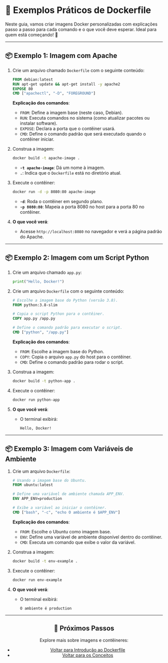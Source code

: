 # 🐳 Exemplos Práticos de Dockerfile

Neste guia, vamos criar imagens Docker personalizadas com explicações passo a passo para cada comando e o que você deve esperar. Ideal para quem está começando! 🚀

---

## 📦 Exemplo 1: Imagem com Apache

1. Crie um arquivo chamado `Dockerfile` com o seguinte conteúdo:
   ```dockerfile
   FROM debian:latest
   RUN apt-get update && apt-get install -y apache2
   EXPOSE 80
   CMD ["apachectl", "-D", "FOREGROUND"]
   ```

   **Explicação dos comandos**:
   - `FROM`: Define a imagem base (neste caso, Debian).
   - `RUN`: Executa comandos no sistema (como atualizar pacotes ou instalar software).
   - `EXPOSE`: Declara a porta que o contêiner usará.
   - `CMD`: Define o comando padrão que será executado quando o contêiner iniciar.

2. Construa a imagem:
   ```bash
   docker build -t apache-image .
   ```
   - **`-t apache-image`**: Dá um nome à imagem.
   - **`.`**: Indica que o `Dockerfile` está no diretório atual.

3. Execute o contêiner:
   ```bash
   docker run -d -p 8080:80 apache-image
   ```
   - **`-d`**: Roda o contêiner em segundo plano.
   - **`-p 8080:80`**: Mapeia a porta 8080 no host para a porta 80 no contêiner.

4. **O que você verá**:
   - Acesse `http://localhost:8080` no navegador e verá a página padrão do Apache.

---

## 📦 Exemplo 2: Imagem com um Script Python

1. Crie um arquivo chamado `app.py`:
   ```python
   print("Hello, Docker!")
   ```

2. Crie um arquivo `Dockerfile` com o seguinte conteúdo:
   ```dockerfile
   # Escolhe a imagem base do Python (versão 3.8).
   FROM python:3.8-slim

   # Copia o script Python para o contêiner.
   COPY app.py /app.py

   # Define o comando padrão para executar o script.
   CMD ["python", "/app.py"]
   ```

   **Explicação dos comandos**:
   - `FROM`: Escolhe a imagem base do Python.
   - `COPY`: Copia o arquivo `app.py` do host para o contêiner.
   - `CMD`: Define o comando padrão para rodar o script.

3. Construa a imagem:
   ```bash
   docker build -t python-app .
   ```

4. Execute o contêiner:
   ```bash
   docker run python-app
   ```

5. **O que você verá**:
   - O terminal exibirá:
     ```
     Hello, Docker!
     ```

---

## 📦 Exemplo 3: Imagem com Variáveis de Ambiente

1. Crie um arquivo `Dockerfile`:
   ```dockerfile
   # Usando a imagem base do Ubuntu.
   FROM ubuntu:latest

   # Define uma variável de ambiente chamada APP_ENV.
   ENV APP_ENV=production

   # Exibe a variável ao iniciar o contêiner.
   CMD ["bash", "-c", "echo O ambiente é $APP_ENV"]
   ```

   **Explicação dos comandos**:
   - `FROM`: Escolhe o Ubuntu como imagem base.
   - `ENV`: Define uma variável de ambiente disponível dentro do contêiner.
   - `CMD`: Executa um comando que exibe o valor da variável.

2. Construa a imagem:
   ```bash
   docker build -t env-example .
   ```

3. Execute o contêiner:
   ```bash
   docker run env-example
   ```

4. **O que você verá**:
   - O terminal exibirá:
     ```
     O ambiente é production
     ```

---

<div align="center">
  <h2>🔗 Próximos Passos</h2>
  <p>Explore mais sobre imagens e contêineres:</p>
  <ul>
    <li><a href="./dockerfile_basics.md">Voltar para Introdução ao Dockerfile</a></li>
    <li><a href="../README.md">Voltar para os Conceitos</a></li>
  </ul>
</div>

